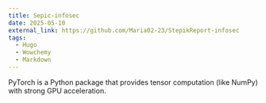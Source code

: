 ```yaml
---
title: Sepic-infosec
date: 2025-05-10
external_link: https://github.com/Maria02-23/StepikReport-infosec
tags:
  - Hugo
  - Wowchemy
  - Markdown
---
```


PyTorch is a Python package that provides tensor computation (like NumPy) with strong GPU acceleration.

<!--more-->

